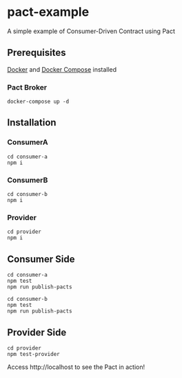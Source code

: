 # pact-example
A simple example of Consumer-Driven Contract using Pact


## Prerequisites
[Docker](https://docs.docker.com/install/) and [Docker Compose](https://docs.docker.com/compose/install/) installed

### Pact Broker
```
docker-compose up -d
```

## Installation
### ConsumerA
```
cd consumer-a
npm i
```
### ConsumerB
```
cd consumer-b
npm i
```
### Provider
```
cd provider
npm i
```

## Consumer Side

```
cd consumer-a
npm test
npm run publish-pacts
```

```
cd consumer-b
npm test
npm run publish-pacts
```

## Provider Side
```
cd provider
npm test-provider
```

Access http://localhost to see the Pact in action!


